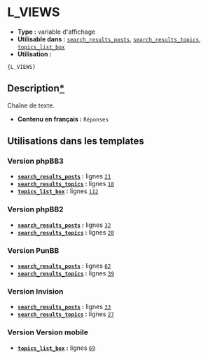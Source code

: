 # L_VIEWS
* __Type :__ variable d'affichage
* __Utilisable dans :__ [`search_results_posts`](../tpl/search_results_posts.md#readme), [`search_results_topics`](../tpl/search_results_topics.md#readme), [`topics_list_box`](../tpl/topics_list_box.md#readme)
* __Utilisation :__

```smarty
{L_VIEWS}
```

## Description[*](https://fa-tvars.appspot.com/var/L_VIEWS)
Chaîne de texte.

* __Contenu en français :__ `Réponses`

## Utilisations dans les templates

### Version phpBB3
* __[`search_results_posts`](../tpl/search_results_posts.md#readme) :__ lignes [`21`](../src/prosilver/search_results_posts.tpl#L21)
* __[`search_results_topics`](../tpl/search_results_topics.md#readme) :__ lignes [`18`](../src/prosilver/search_results_topics.tpl#L18)
* __[`topics_list_box`](../tpl/topics_list_box.md#readme) :__ lignes [`112`](../src/prosilver/topics_list_box.tpl#L112)

### Version phpBB2
* __[`search_results_posts`](../tpl/search_results_posts.md#readme) :__ lignes [`32`](../src/subsilver/search_results_posts.tpl#L32)
* __[`search_results_topics`](../tpl/search_results_topics.md#readme) :__ lignes [`28`](../src/subsilver/search_results_topics.tpl#L28)

### Version PunBB
* __[`search_results_posts`](../tpl/search_results_posts.md#readme) :__ lignes [`62`](../src/punbb/search_results_posts.tpl#L62)
* __[`search_results_topics`](../tpl/search_results_topics.md#readme) :__ lignes [`39`](../src/punbb/search_results_topics.tpl#L39)

### Version Invision
* __[`search_results_posts`](../tpl/search_results_posts.md#readme) :__ lignes [`33`](../src/invision/search_results_posts.tpl#L33)
* __[`search_results_topics`](../tpl/search_results_topics.md#readme) :__ lignes [`27`](../src/invision/search_results_topics.tpl#L27)

### Version Version mobile
* __[`topics_list_box`](../tpl/topics_list_box.md#readme) :__ lignes [`69`](../src/mobile/topics_list_box.tpl#L69)


